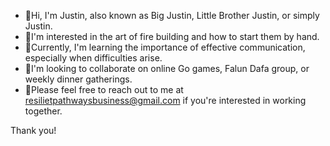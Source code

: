 - 👋Hi, I'm Justin, also known as Big Justin, Little Brother Justin, or simply Justin. 
- 👀I'm interested in the art of fire building and how to start them by hand. 
- 🌱Currently, I'm learning the importance of effective communication, especially when difficulties arise.
- 💞️I'm looking to collaborate on online Go games, Falun Dafa group, or weekly dinner gatherings.
- 🐇Please feel free to reach out to me at resilietpathwaysbusiness@gmail.com if you're interested in working together.

Thank you!
